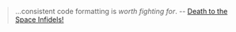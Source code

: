 > ...consistent code formatting is *worth fighting for*. -- [Death to the Space Infidels!](https://blog.codinghorror.com/death-to-the-space-infidels/)